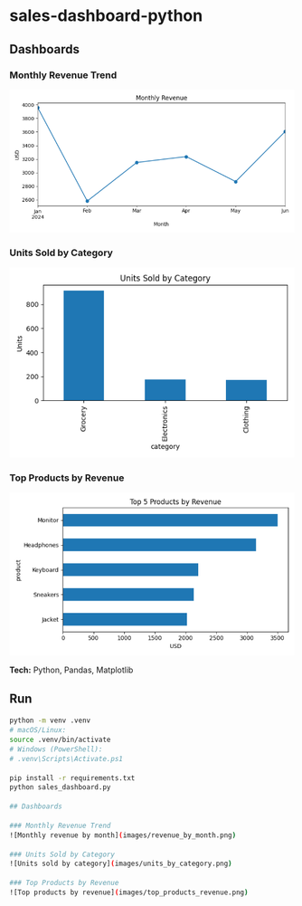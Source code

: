 # sales-dashboard-python

## Dashboards  

### Monthly Revenue Trend  
![Monthly revenue by month](images/revenue_by_month.png)

### Units Sold by Category  
![Units sold by category](images/units_by_category.png)

### Top Products by Revenue  
![Top products by revenue](images/top_products_revenue.png)

**Tech:** Python, Pandas, Matplotlib

## Run
```bash
python -m venv .venv
# macOS/Linux:
source .venv/bin/activate
# Windows (PowerShell):
# .venv\Scripts\Activate.ps1

pip install -r requirements.txt
python sales_dashboard.py

## Dashboards

### Monthly Revenue Trend
![Monthly revenue by month](images/revenue_by_month.png)

### Units Sold by Category
![Units sold by category](images/units_by_category.png)

### Top Products by Revenue
![Top products by revenue](images/top_products_revenue.png)
